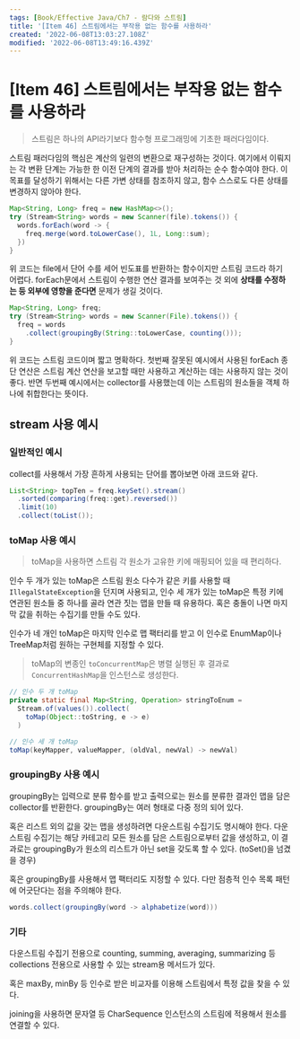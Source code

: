 ```yaml
---
tags: [Book/Effective Java/Ch7 - 람다와 스트림]
title: '[Item 46] 스트림에서는 부작용 없는 함수를 사용하라'
created: '2022-06-08T13:03:27.108Z'
modified: '2022-06-08T13:49:16.439Z'
---
```


# [Item 46] 스트림에서는 부작용 없는 함수를 사용하라

> 스트림은 하나의 API라기보다 함수형 프로그래밍에 기초한 패러다임이다.

스트림 패러다임의 핵심은 계산의 일련의 변환으로 재구성하는 것이다. 여기에서 이뤄지는 각 변환 단계는 가능한 한 이전 단계의 결과를 받아 처리하는 순수 함수여야 한다. 이 목표를 달성하기 위해서는 다른 가변 상태를 참조하지 않고, 함수 스스로도 다른 상태를 변경하지 않아야 한다. 

```java
Map<String, Long> freq = new HashMap<>();
try (Stream<String> words = new Scanner(file).tokens()) {
  words.forEach(word -> {
    freq.merge(word.toLowerCase(), 1L, Long::sum);
  })
}
```

위 코드는 file에서 단어 수를 세어 빈도표를 반환하는 함수이지만 스트림 코드라 하기 어렵다. forEach문에서 스트림이 수행한 연산 결과를 보여주는 것 외에 **상태를 수정하는 등 외부에 영향을 준다면** 문제가 생길 것이다.

```java
Map<String, Long> freq;
try (Stream<String> words = new Scanner(File).tokens()) {
  freq = words
    .collect(groupingBy(String::toLowerCase, counting()));
}
```

위 코드는 스트림 코드이며 짧고 명확하다. 첫번째 잘못된 예시에서 사용된 forEach 종단 연산은 스트림 계산 연산을 보고할 때만 사용하고 계산하는 데는 사용하지 않는 것이 좋다. 반면 두번째 예시에서는 collector를 사용했는데 이는 스트림의 원소들을 객체 하나에 취합한다는 뜻이다. 

## stream 사용 예시

### 일반적인 예시

collect를 사용해서 가장 흔하게 사용되는 단어를 뽑아보면 아래 코드와 같다.

```java
List<String> topTen = freq.keySet().stream()
  .sorted(comparing(freq::get).reversed())
  .limit(10)
  .collect(toList());
```

### toMap 사용 예시

> toMap을 사용하면 스트림 각 원소가 고유한 키에 매핑되어 있을 때 편리하다.

인수 두 개가 있는 toMap은 스트림 원소 다수가 같은 키를 사용할 때 `IllegalStateException`을 던지며 사용되고, 인수 세 개가 있는 toMap은 특정 키에 연관된 원소들 중 하나를 골라 연관 짓는 맵을 만들 때 유용하다. 혹은 충돌이 나면 마지막 값을 취하는 수집기를 만들 수도 있다.

인수가 네 개인 toMap은 마지막 인수로 맵 팩터리를 받고 이 인수로 EnumMap이나 TreeMap처럼 원하는 구현체를 지정할 수 있다.

> toMap의 변종인 `toConcurrentMap`은 병렬 실행된 후 결과로 `ConcurrentHashMap`을 인스턴스로 생성한다.

```java
// 인수 두 개 toMap
private static final Map<String, Operation> stringToEnum = 
  Stream.of(values()).collect(
    toMap(Object::toString, e -> e)
  )

// 인수 세 개 toMap
toMap(keyMapper, valueMapper, (oldVal, newVal) -> newVal)
```

### groupingBy 사용 예시

groupingBy는 입력으로 분류 함수를 받고 출력으로는 원소를 분류한 결과인 맵을 담은 collector를 반환한다. groupingBy는 여러 형태로 다중 정의 되어 있다. 

혹은 리스트 외의 값을 갖는 맵을 생성하려면 다운스트림 수집기도 명시해야 한다. 다운스트림 수집기는 해당 카테고리 모든 원소를 담은 스트림으로부터 값을 생성하고, 이 결과로는 groupingBy가 원소의 리스트가 아닌 set을 갖도록 할 수 있다. (toSet()을 넘겼을 경우)

혹은 groupingBy를 사용해서 맵 팩터리도 지정할 수 있다. 다만 점층적 인수 목록 패턴에 어긋단다는 점을 주의해야 한다.
```java
words.collect(groupingBy(word -> alphabetize(word)))
```

### 기타

다운스트림 수집기 전용으로 counting, summing, averaging, summarizing 등 collections 전용으로 사용할 수 있는 stream용 메서드가 있다.

혹은 maxBy, minBy 등 인수로 받은 비교자를 이용해 스트림에서 특정 값을 찾을 수 있다.

joining을 사용하면 문자열 등 CharSequence 인스턴스의 스트림에 적용해서 원소를 연결할 수 있다.
